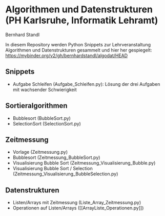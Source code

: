 # Algorithmen und Datenstrukturen (PH Karlsruhe, Informatik Lehramt)
Bernhard Standl

In diesem Repository werden Python Snippets zur Lehrveranstaltung Algorithmen und Datenstrukturen gesammelt und hier her gespiegelt: https://mybinder.org/v2/gh/bernhardstandl/algodat/HEAD

## Snippets
- Aufgabe Schleifen (Aufgabe_Schleifen.py): Lösung der drei Aufgaben mit wachsender Schwierigkeit

## Sortieralgorithmen
- Bubblesort (BubbleSort.py)
- SelectionSort (SelectionSort.py)

## Zeitmessung
- Vorlage (Zeitmessung.py)
- Bubblesort (Zeitmessung_BubbleSort.py)
- Visualisierung Bubble Sort (Zeitmessung_Visualisierung_Bubble.py)
- Visualisierung Bubble Sort / Selection (Zeitmessung_Visualisierung_BubbleSelection.py)

## Datenstrukturen
- Listen/Arrays mit Zeitmessung (Liste_Array_Zeitmessung.py)
- Operationen auf Listen/Arrays ([[ArrayListe_Operationen.py]])

